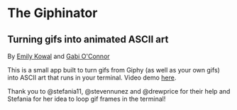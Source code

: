 # The Giphinator
## Turning gifs into animated ASCII art
By [Emily Kowal](https://github.com/emottk/) and [Gabi O'Connor](https://github.com/GabiOC/)

This is a small app built to turn gifs from Giphy (as well as your own gifs) into ASCII art that runs in your terminal.
Video demo [here](https://youtu.be/pZ4QysBQkUs).

Thank you to @stefania11, @stevennunez and @drewprice for their help and Stefania for her idea to loop gif frames in the terminal!
